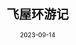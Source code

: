 ---
layout: movie-review
title: 飞屋环游记
description: >
  依然是很典的“迪皮”电影。
category: 电影
img: assets/img/movie/2023/fei_wu_huan_you_ji.webp
star: 4
date: 2023-09-14
---